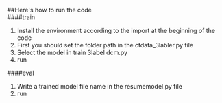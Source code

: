 ##Here's how to run the code  
####train
1. Install the environment according to the import at the beginning of the code
2. First you should set the folder path in the ctdata_3labler.py file
3. Select the model in train 3label dcm.py
4. run  

####eval  
1. Write a trained model file name in the resumemodel.py file  
2. run